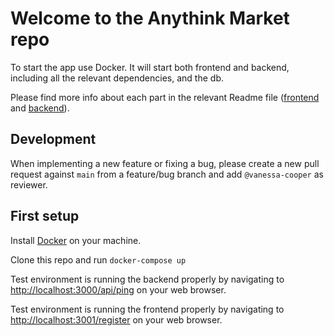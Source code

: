 # Welcome to the Anythink Market repo

To start the app use Docker. It will start both frontend and backend, including all the relevant dependencies, and the db.

Please find more info about each part in the relevant Readme file ([frontend](frontend/readme.md) and [backend](backend/README.md)).

## Development

When implementing a new feature or fixing a bug, please create a new pull request against `main` from a feature/bug branch and add `@vanessa-cooper` as reviewer.

## First setup

Install [Docker](https://docs.docker.com/get-docker/) on your machine.

Clone this repo and run `docker-compose up`

Test environment is running the backend properly by navigating to [http://localhost:3000/api/ping](http://localhost:3000/api/ping) on your web browser.

Test environment is running the frontend properly by navigating to [http://localhost:3001/register](http://localhost:3001/register) on your web browser.
